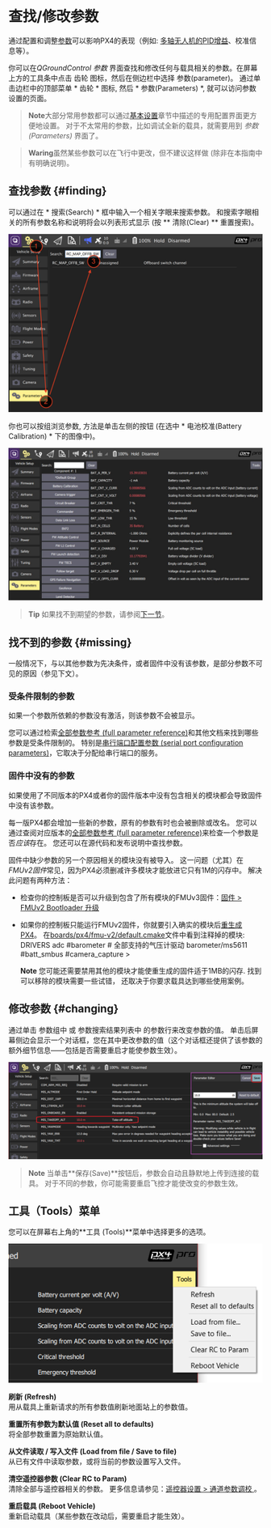 # 查找/修改参数

通过配置和调整[参数](../advanced_config/parameter_reference.md)可以影响PX4的表现（例如: [多轴无人机的PID增益](../config_mc/pid_tuning_guide_multicopter.md)、校准信息等）。

你可以在*QGroundControl 参数* 界面查找和修改任何与载具相关的参数。在屏幕上方的工具条中点击 齿轮 图标，然后在侧边栏中选择 参数(parameter)。 通过单击边栏中的顶部菜单 * 齿轮 * 图标, 然后 * 参数(Parameters) *, 就可以访问参数设置的页面。

> **Note**大部分常用参数都可以通过[基本设置](../config/README.md)章节中描述的专用配置界面更方便地设置。 对于不太常用的参数，比如调试全新的载具，就需要用到 *参数(Parameters)* 界面了。

<span></span>

> **Waring**虽然某些参数可以在飞行中更改，但不建议这样做 (除非在本指南中有明确说明)。

## 查找参数 {#finding}

可以通过在 * 搜索(Search) * 框中输入一个相关字眼来搜索参数。 和搜索字眼相关的所有参数名称和说明将会以列表形式显示 (按 ** 清除(Clear) ** 重置搜索)。

![搜索参数](../../images/qgc/setup/parameters_search.jpg)

你也可以按组浏览参数, 方法是单击左侧的按钮 (在选中 * 电池校准(Battery Calibration) * 下的图像中)。

![参数界面](../../images/qgc/setup/parameters_px4.jpg)

> **Tip** 如果找不到期望的参数，请参阅[下一节](#missing)。

## 找不到的参数 {#missing}

一般情况下，与以其他参数为先决条件，或者固件中没有该参数，是部分参数不可见的原因（参见下文）。

### 受条件限制的参数

如果一个参数所依赖的参数没有激活，则该参数不会被显示。

您可以通过检索[全部参数参考 (full parameter reference)](../advanced_config/parameter_reference.md)和其他文档来找到哪些参数是受条件限制的。 特别是[串行端口配置参数 (serial port configuration parameters)](../peripherals/serial_configuration.md)，它取决于分配给串行端口的服务。

### 固件中没有的参数

如果使用了不同版本的PX4或者你的固件版本中没有包含相关的模块都会导致固件中没有该参数。

每一版PX4都会增加一些新的参数，原有的参数有时也会被删除或改名。 您可以通过查阅对应版本的[全部参数参考 (full parameter reference)](../advanced_config/parameter_reference.md)来检查一个参数是否*应该*存在。 您还可以在源代码和发布说明中查找参数。

固件中缺少参数的另一个原因相关的模块没有被导入。 这一问题（尤其）在*FMUv2固件*常见，因为PX4必须删减许多模块才能放进它只有1M的闪存中。 解决此问题有两种方法：

- 检查你的控制板是否可以升级到包含了所有模块的FMUv3固件：[固件 > FMUv2 Bootloader 升级](../config/firmware.md#bootloader)
- 如果你的控制板只能运行FMUv2固件，你就要引入确实的模块后[重生成PX4](https://dev.px4.io/master/en/setup/building_px4.html)。 在[boards/px4/fmu-v2/default.cmake](https://github.com/PX4/Firmware/blob/master/boards/px4/fmu-v2/default.cmake)文件中看到注释掉的模块: 
        DRIVERS
            adc
            #barometer # 全部支持的气压计驱动
            barometer/ms5611
            #batt_smbus
            #camera_capture > 
    
    **Note** 您可能还需要禁用其他的模块才能使重生成的固件适于1MB的闪存. 找到可以移除的模块需要一些试错， 还取决于你要求载具达到哪些使用案例。

## 修改参数 {#changing}

通过单击 参数组中 或 参数搜索结果列表中 的参数行来改变参数的值。 单击后屏幕侧边会显示一个对话框，您在其中更改参数的值（这个对话框还提供了该参数的额外细节信息——包括是否需要重启才能使参数生效）。

![改变参数的值](../../images/qgc/setup/parameters_changing.png)

> **Note** 当单击**保存(Save)**按钮后，参数会自动且静默地上传到连接的载具。 对于不同的参数，你可能需要重启飞控才能使改变的参数生效。

## 工具（Tools）菜单

您可以在屏幕右上角的**工具 (Tools)**菜单中选择更多的选项。

![工具菜单](../../images/qgc/setup/parameters_tools_menu.png)

**刷新 (Refresh)** <br />用从载具上重新请求的所有参数值刷新地面站上的参数值。

**重置所有参数为默认值 (Reset all to defaults)** <br />将全部参数重置为原始默认值。

**从文件读取 / 写入文件 (Load from file / Save to file)** <br />从已有文件中读取参数，或将当前的参数设置写入文件。

**清空遥控器参数 (Clear RC to Param)** <br />清除全部与遥控器相关的参数。 更多信息请参见：[遥控器设置 > 通道参数调校 ](../config/radio.md#param-tuning-channels)。

**重启载具 (Reboot Vehicle)** <br />重新启动载具（某些参数在改动后，需要重启才能生效）。